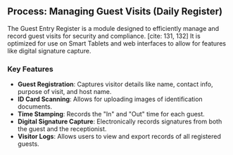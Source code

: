 ## Process: Managing Guest Visits (Daily Register)

The Guest Entry Register is a module designed to efficiently manage and record guest visits for security and compliance. [cite: 131, 132] It is optimized for use on Smart Tablets and web interfaces to allow for features like digital signature capture. 

### Key Features

* **Guest Registration**: Captures visitor details like name, contact info, purpose of visit, and host name. 
* **ID Card Scanning**: Allows for uploading images of identification documents. 
* **Time Stamping**: Records the "In" and "Out" time for each guest. 
* **Digital Signature Capture**: Electronically records signatures from both the guest and the receptionist. 
* **Visitor Logs**: Allows users to view and export records of all registered guests.